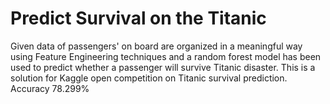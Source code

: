 # Predict Survival on the Titanic 
Given data of passengers' on board are organized in a meaningful way using Feature Engineering techniques and a random forest model has been used to predict whether a passenger will survive Titanic disaster. This is a solution for Kaggle open competition on Titanic survival prediction. Accuracy 78.299%
